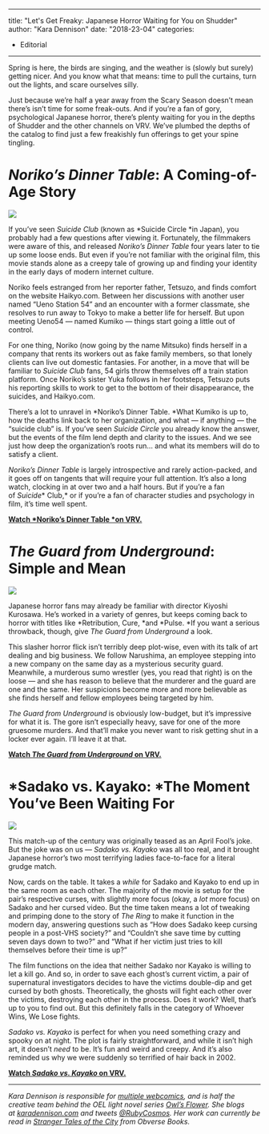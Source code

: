 
---
title: "Let's Get Freaky: Japanese Horror Waiting for You on Shudder"
author: "Kara Dennison"
date: "2018-23-04"
categories:
- Editorial
---

Spring is here, the birds are singing, and the weather is (slowly but surely) getting nicer. And you know what that means: time to pull the curtains, turn out the lights, and scare ourselves silly.

Just because we&#8217;re half a year away from the Scary Season doesn&#8217;t mean there&#8217;s isn&#8217;t time for some freak-outs. And if you&#8217;re a fan of gory, psychological Japanese horror, there&#8217;s plenty waiting for you in the depths of Shudder and the other channels on VRV. We&#8217;ve plumbed the depths of the catalog to find just a few freakishly fun offerings to get your spine tingling.

 

# *Noriko&#8217;s Dinner Table*: A Coming-of-Age Story

![](https://i0.wp.com/vrvblog.co/wp-content/uploads/2018/04/dinnertable.gif?resize=480%2C360&#038;ssl=1)

If you&#8217;ve seen *Suicide Club* (known as *Suicide Circle *in Japan), you probably had a few questions after viewing it. Fortunately, the filmmakers were aware of this, and released *Noriko&#8217;s Dinner Table* four years later to tie up some loose ends. But even if you&#8217;re not familiar with the original film, this movie stands alone as a creepy tale of growing up and finding your identity in the early days of modern internet culture.

Noriko feels estranged from her reporter father, Tetsuzo, and finds comfort on the website Haikyo.com. Between her discussions with another user named &#8220;Ueno Station 54&#8221; and an encounter with a former classmate, she resolves to run away to Tokyo to make a better life for herself. But upon meeting Ueno54 &#8212; named Kumiko &#8212; things start going a little out of control.

For one thing, Noriko (now going by the name Mitsuko) finds herself in a company that rents its workers out as fake family members, so that lonely clients can live out domestic fantasies. For another, in a move that will be familiar to *Suicide Club* fans, 54 girls throw themselves off a train station platform. Once Noriko&#8217;s sister Yuka follows in her footsteps, Tetsuzo puts his reporting skills to work to get to the bottom of their disappearance, the suicides, and Haikyo.com.

There&#8217;s a lot to unravel in *Noriko&#8217;s Dinner Table. *What Kumiko is up to, how the deaths link back to her organization, and what &#8212; if anything &#8212; the &#8220;suicide club&#8221; is. If you&#8217;ve seen *Suicide Circle* you already know the answer, but the events of the film lend depth and clarity to the issues. And we see just how deep the organization&#8217;s roots run&#8230; and what its members will do to satisfy a client.

*Noriko&#8217;s Dinner Table* is largely introspective and rarely action-packed, and it goes off on tangents that will require your full attention. It&#8217;s also a long watch, clocking in at over two and a half hours. But if you&#8217;re a fan of *Suicide** Club,* or if you&#8217;re a fan of character studies and psychology in film, it&#8217;s time well spent.

[**Watch *Noriko&#8217;s Dinner Table *on VRV.**](https://vrv.co/watch/GY1XKKEZY/Norikos-Dinner-Table?utm_source=editorial_vrv&amp;utm_medium=blog_vrv&amp;utm_campaign=lets-get-freaky-japanese-horror-waiting-for-you-on-shudder)

 

# *The Guard from Underground*: Simple and Mean

![](https://i1.wp.com/vrvblog.co/wp-content/uploads/2018/04/guardfromunderground.gif?resize=480%2C270&#038;ssl=1)

Japanese horror fans may already be familiar with director Kiyoshi Kurosawa. He&#8217;s worked in a variety of genres, but keeps coming back to horror with titles like *Retribution, Cure, *and *Pulse. *If you want a serious throwback, though, give *The Guard from Underground* a look.

This slasher horror flick isn&#8217;t terribly deep plot-wise, even with its talk of art dealing and big business. We follow Narushima, an employee stepping into a new company on the same day as a mysterious security guard. Meanwhile, a murderous sumo wrestler (yes, you read that right) is on the loose &#8212; and she has reason to believe that the murderer and the guard are one and the same. Her suspicions become more and more believable as she finds herself and fellow employees being targeted by him.

*The Guard from Underground* is obviously low-budget, but it&#8217;s impressive for what it is. The gore isn&#8217;t especially heavy, save for one of the more gruesome murders. And that&#8217;ll make you never want to risk getting shut in a locker ever again. I&#8217;ll leave it at that.

[**Watch *The Guard from Underground* on VRV.**](https://vrv.co/watch/G6GG8Q146/The-Guard-From-Underground?utm_source=editorial_vrv&amp;utm_medium=blog_vrv&amp;utm_campaign=lets-get-freaky-japanese-horror-waiting-for-you-on-shudder)

 

# *Sadako vs. Kayako: *The Moment You&#8217;ve Been Waiting For

![](https://i1.wp.com/vrvblog.co/wp-content/uploads/2018/04/sadakaya.gif?resize=480%2C270&#038;ssl=1)

This match-up of the century was originally teased as an April Fool&#8217;s joke. But the joke was on us &#8212; *Sadako vs. Kayako* was all too real, and it brought Japanese horror&#8217;s two most terrifying ladies face-to-face for a literal grudge match.

Now, cards on the table. It takes a *while* for Sadako and Kayako to end up in the same room as each other. The majority of the movie is setup for the pair&#8217;s respective curses, with slightly more focus (okay, a *lot* more focus) on Sadako and her cursed video. But the time taken means a lot of tweaking and primping done to the story of *The Ring* to make it function in the modern day, answering questions such as &#8220;How does Sadako keep cursing people in a post-VHS society?&#8221; and &#8220;Couldn&#8217;t she save time by cutting seven days down to two?&#8221; and &#8220;What if her victim just tries to kill themselves before their time is up?&#8221;

The film functions on the idea that neither Sadako nor Kayako is willing to let a kill go. And so, in order to save each ghost&#8217;s current victim, a pair of supernatural investigators decides to have the victims double-dip and get cursed by both ghosts. Theoretically, the ghosts will fight each other over the victims, destroying each other in the process. Does it work? Well, that&#8217;s up to you to find out. But this definitely falls in the category of Whoever Wins, We Lose fights.

*Sadako vs. Kayako* is perfect for when you need something crazy and spooky on at night. The plot is fairly straightforward, and while it isn&#8217;t high art, it doesn&#8217;t *need* to be. It&#8217;s fun and weird and creepy. And it&#8217;s also reminded us why we were suddenly so terrified of hair back in 2002.

[**Watch *Sadako vs. Kayako* on VRV.**](https://vrv.co/watch/GR75Q5V0Y/Sadako-vs-Kayako?utm_source=editorial_vrv&amp;utm_medium=blog_vrv&amp;utm_campaign=lets-get-freaky-japanese-horror-waiting-for-you-on-shudder)

 

---

 

*Kara Dennison is responsible for *[*multiple webcomics*](http://www.conscrew.com/)*, and is half the creative team behind the OEL light novel series *[*Owl&#8217;s Flower*](http://www.owlsflower.com/)*. She blogs at *[*karadennison.com*](http://www.karadennison.com/)* and tweets *[*@RubyCosmos*](http://www.twitter.com/RubyCosmos)*. Her work can currently be read in *[Stranger Tales of the City](http://obversebooks.co.uk/product/stranger-tales-of-the-city/)* from Obverse Books.*
